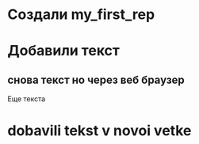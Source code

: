 # Cоздали my_first_rep

# Добавили текст

## снова текст но через веб браузер

Еще текста 


# dobavili tekst v novoi vetke 